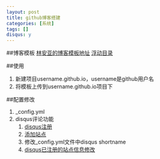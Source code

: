 ```yaml
---
layout: post
title: github博客搭建
categories: [系统]
tags: []
disqus: y
---
```

##博客模板
[林安亚的博客模板地址](https://github.com/lay1010/lay1010.github.io.git)
[浮动目录](https://github.com/litaotao/github-blog-template)

##使用
1. 新建项目username.github.io，username是github用户名
2. 将模板上传到username.github.io项目下

##配置修改
1. _config.yml
2. disqus评论功能
    1. [disqus注册](https://https://disqus.com)
    2. [添加站点](https://disqus.com/admin/create/)
    3. 修改_config.yml文件中disqus shortname
    4. [disqus已注册的站点信息修改](http://disqus.com/admin/orgs/3226963/sites/settings/sites/)
    